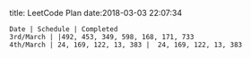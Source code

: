 title: LeetCode Plan
date:2018-03-03 22:07:34

```table
Date | Schedule | Completed
3rd/March | |492, 453, 349, 598, 168, 171, 733
4th/March | 24, 169, 122, 13, 383 |  24, 169, 122, 13, 383

```
